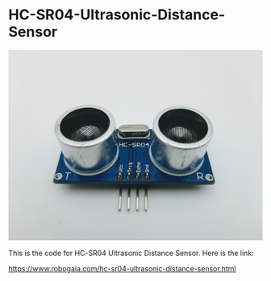 # HC-SR04-Ultrasonic-Distance-Sensor

![plot](./Images/Robogaia_HC-SR04_Ultrasonic_Distance_Sensor.jpg)

This is the code for HC-SR04 Ultrasonic Distance Sensor. Here is the link:

https://www.robogaia.com/hc-sr04-ultrasonic-distance-sensor.html